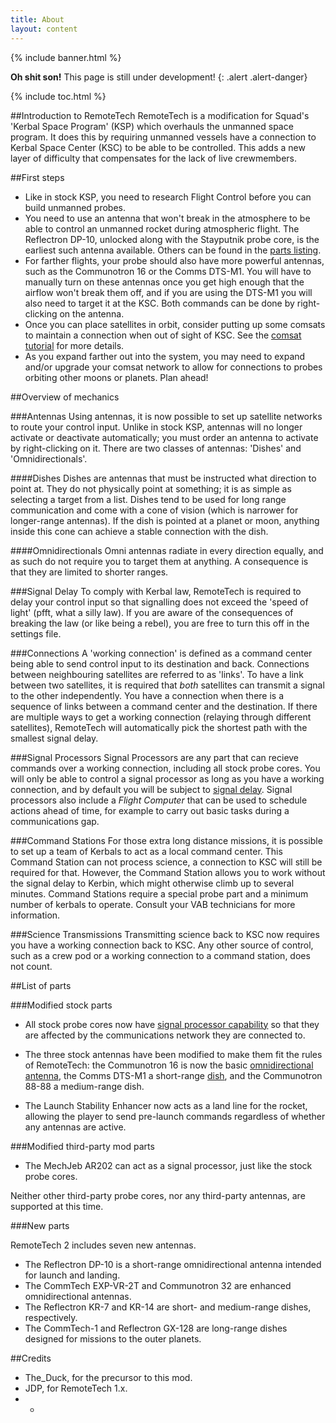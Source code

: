 ```yaml
---
title: About
layout: content
---
```


{% include banner.html %}

**Oh shit son!** This page is still under development!
{: .alert .alert-danger}

{% include toc.html %}

##Introduction to RemoteTech
RemoteTech is a modification for Squad's 'Kerbal Space Program' (KSP) which overhauls the unmanned space program. It does this by requiring unmanned vessels have a connection to Kerbal Space Center (KSC) to be able to be controlled. This adds a new layer of difficulty that compensates for the lack of live crewmembers.

##First steps

* Like in stock KSP, you need to research Flight Control before you can build unmanned probes.
* You need to use an antenna that won't break in the atmosphere to be able to control an unmanned rocket during atmospheric flight. The Reflectron DP-10, unlocked along with the Stayputnik probe core, is the earliest such antenna available. Others can be found in the [parts listing](guide/#list-of-parts).
* For farther flights, your probe should also have more powerful antennas, such as the Communotron 16 or the Comms DTS-M1. You will have to manually turn on these antennas once you get high enough that the airflow won't break them off, and if you are using the DTS-M1 you will also need to target it at the KSC. Both commands can be done by right-clicking on the antenna.
* Once you can place satellites in orbit, consider putting up some comsats to maintain a connection when out of sight of KSC. See the [comsat tutorial](#) for more details.
* As you expand farther out into the system, you may need to expand and/or upgrade your comsat network to allow for connections to probes orbiting other moons or planets. Plan ahead!

##Overview of mechanics

###Antennas
Using antennas, it is now possible to set up satellite networks to route your control input. Unlike in stock KSP,  antennas will no longer activate or deactivate automatically; you must order an antenna to activate by right-clicking on it. There are two classes of antennas: 'Dishes' and 'Omnidirectionals'.

####Dishes
Dishes are antennas that must be instructed what direction to point at. They do not physically point at something; it is as simple as selecting a target from a list. Dishes tend to be used for long range communication and come with a cone of vision (which is narrower for longer-range antennas). If the dish is pointed at a planet or moon, anything inside this cone can achieve a stable connection with the dish.

####Omnidirectionals
Omni antennas radiate in every direction equally, and as such do not require you to target them at anything. A consequence is that they are limited to shorter ranges.

###Signal Delay
To comply with Kerbal law, RemoteTech is required to delay your control input so that signalling does not exceed the 'speed of light' (pfft, what a silly law). If you are aware of the consequences of breaking the law (or like being a rebel), you are free to turn this off in the settings file.

###Connections
A 'working connection' is defined as a command center being able to send control input to its destination and back. Connections between neighbouring satellites are referred to as 'links'. To have a link between two satellites, it is required that *both* satellites can transmit a signal to the other independently. You have a connection when there is a sequence of links between a command center and the destination. If there are multiple ways to get a working connection (relaying through different satellites), RemoteTech will automatically pick the shortest path with the smallest signal delay.

###Signal Processors
Signal Processors are any part that can recieve commands over a working connection, including all stock probe cores. You will only be able to control a signal processor as long as you have a working connection, and by default you will be subject to [signal delay](#signal_delay). Signal processors also include a *Flight Computer* that can be used to schedule actions ahead of time, for example to carry out basic tasks during a communications gap.

<!--**Beware**: if you do not have a working connection, you cannot send **any** commands to an unmanned probe, including commands to activate its antennas!-->

###Command Stations
For those extra long distance missions, it is possible to set up a team of Kerbals to act as a local command center. This Command Station can not process science, a connection to KSC will still be required for that. However, the Command Station allows you to work without the signal delay to Kerbin, which might otherwise climb up to several minutes. Command Stations require a special probe part and a minimum number of kerbals to operate. Consult your VAB technicians for more information.

###Science Transmissions
Transmitting science back to KSC now requires you have a working connection back to KSC. Any other source of control, such as a crew pod or a working connection to a command station, does not count.

##List of parts

###Modified stock parts

* All stock probe cores now have [signal processor capability](#signal_processors) so that they are affected by the communications network they are connected to.

* The three stock antennas have been modified to make them fit the rules of RemoteTech: the Communotron 16 is now the basic [omnidirectional antenna](#omnidirectionals), the Comms DTS-M1 a short-range [dish](#dishes), and the Communotron 88-88 a medium-range dish.

* The Launch Stability Enhancer now acts as a land line for the rocket, allowing the player to send pre-launch commands regardless of whether any antennas are active.

###Modified third-party mod parts

* The MechJeb AR202 can act as a signal processor, just like the stock probe cores.

Neither other third-party probe cores, nor any third-party antennas, are supported at this time.

###New parts

RemoteTech 2 includes seven new antennas.

* The Reflectron DP-10 is a short-range omnidirectional antenna intended for launch and landing.
* The CommTech EXP-VR-2T and Communotron 32 are enhanced omnidirectional antennas.
* The Reflectron KR-7 and KR-14 are short- and medium-range dishes, respectively.
* The CommTech-1 and Reflectron GX-128 are long-range dishes designed for missions to the outer planets.

##Credits
* The_Duck, for the precursor to this mod.
* JDP, for RemoteTech 1.x.
* -
